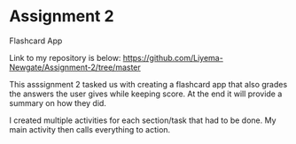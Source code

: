 # Assignment 2 
Flashcard App

Link to my repository is below: 
https://github.com/Liyema-Newgate/Assignment-2/tree/master 

This asssignment 2 tasked us with creating a flashcard app that also grades the answers the user gives while keeping score. At the end it will provide
a summary on how they did. 

I created multiple activities for each section/task that had to be done. My main activity then calls everything to action. 

